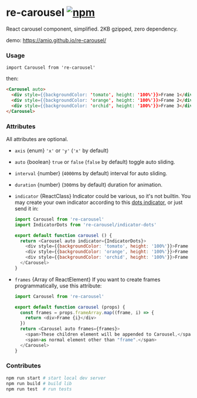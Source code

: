 # re-carousel [![npm](https://img.shields.io/npm/v/re-carousel.svg?style=flat-square)](https://www.npmjs.com/package/re-carousel)

React carousel component, simplified. 2KB gzipped, zero dependency.

demo: https://amio.github.io/re-carousel/

### Usage

`import Carousel from 're-carousel'`

then:

```html
<Carousel auto>
  <div style={{backgroundColor: 'tomato', height: '100%'}}>Frame 1</div>
  <div style={{backgroundColor: 'orange', height: '100%'}}>Frame 2</div>
  <div style={{backgroundColor: 'orchid', height: '100%'}}>Frame 3</div>
</Carousel>
```

### Attributes

All attributes are optional.

- `axis` {enum} `'x'` or `'y'` (`'x'` by default)
- `auto` {boolean} `true` or `false` (`false` by default) toggle auto sliding.
- `interval` {number} (`4000`ms by default) interval for auto sliding.
- `duration` {number} (`300`ms by default) duration for animation.
- `indicator` {ReactClass} Indicator could be various, so it's not builtin.
  You may create your own indicator according to this
  [dots indicator](src/indicator-dots.js), or just send it in:

  ```javascript
  import Carousel from 're-carousel'
  import IndicatorDots from 're-carousel/indicator-dots'

  export default function carousel () {
    return <Carousel auto indicator={IndicatorDots}>
      <div style={{backgroundColor: 'tomato', height: '100%'}}>Frame 1</div>
      <div style={{backgroundColor: 'orange', height: '100%'}}>Frame 2</div>
      <div style={{backgroundColor: 'orchid', height: '100%'}}>Frame 3</div>
    </Carousel>
  }
  ```
- `frames` {Array of ReactElement} If you want to create frames programmatically,
  use this attribute:

  ```javascript
  import Carousel from 're-carousel'

  export default function carousel (props) {
    const frames = props.frameArray.map((frame, i) => {
      return <div>Frame {i}</div>
    })
    return <Carousel auto frames={frames}>
      <span>These children element will be appended to Carousel,</span>
      <span>as normal element other than "frame".</span>
    </Carousel>
  }
  ```

### Contributes

```bash
npm run start # start local dev server
npm run build # build lib
npm run test  # run tests
```
